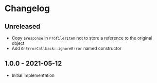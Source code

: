 # Changelog

<!-- There should always be "Unreleased" section at the beginning. -->

## Unreleased
- Copy `$response` in `ProfilerItem` not to store a reference to the original object
- Add `OnErrorCallback::ignoreError` named constructor

## 1.0.0 - 2021-05-12
- Initial implementation
